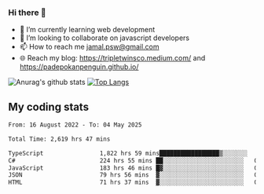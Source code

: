 ### Hi there 👋

<!--
**padepokanpenguin/padepokanpenguin** is a ✨ _special_ ✨ repository because its `README.md` (this file) appears on your GitHub profile.
-->

- 🌱 I’m currently learning  web development
- 👯 I’m looking to collaborate on javascript developers
- 📫 How to reach me jamal.psw@gmail.com
- 🌐 Reach my blog:
   https://tripletwinsco.medium.com/ and
   https://padepokanpenguin.github.io/

![Anurag's github stats](https://github-readme-stats.vercel.app/api?username=padepokanpenguin&count_private=true&disable_animations=false&show_icons=true&theme=default)
[![Top Langs](https://github-readme-stats.vercel.app/api/top-langs/?username=padepokanpenguin&theme=default&layout=compact)](https://github.com/padepokanpenguin)

## My coding stats

<!--START_SECTION:waka-->

```txt
From: 16 August 2022 - To: 04 May 2025

Total Time: 2,619 hrs 47 mins

TypeScript                1,822 hrs 59 mins█████████████████▒░░░░░░░   69.59 %
C#                        224 hrs 55 mins ██░░░░░░░░░░░░░░░░░░░░░░░   08.59 %
JavaScript                183 hrs 46 mins █▓░░░░░░░░░░░░░░░░░░░░░░░   07.01 %
JSON                      79 hrs 56 mins  ▓░░░░░░░░░░░░░░░░░░░░░░░░   03.05 %
HTML                      71 hrs 37 mins  ▓░░░░░░░░░░░░░░░░░░░░░░░░   02.73 %
```

<!--END_SECTION:waka-->


